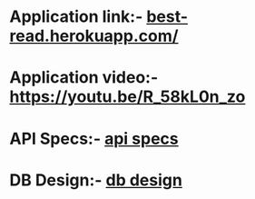 # Application link:- <a target="_blank" href='https://best-read.herokuapp.com/'>best-read.herokuapp.com/</a>

# Application video:- https://youtu.be/R_58kL0n_zo

# API Specs:- <a target="_blank" href='https://github.com/Anmol-Joshi/book-review-app/blob/master/documentation/api-specs.md'>api specs</a>

# DB Design:- <a target="_blank" href='https://github.com/Anmol-Joshi/book-review-app/blob/master/documentation/db-design.md'>db design</a>
